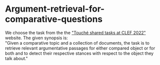 # Argument-retrieval-for-comparative-questions

We choose the task from the the ["Touché shared tasks at CLEF 2022"](https://touche.webis.de/clef22/touche22-web/argument-retrieval-for-comparative-questions.html) website.
The given synopsis is:  
"Given a comparative topic and a collection of documents, the task is to retrieve relevant argumentative passages for either compared object or for both and to detect their respective stances with respect to the object they talk about."